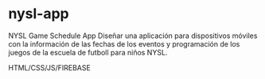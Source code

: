 # nysl-app
NYSL Game Schedule App
Diseñar una aplicación para dispositivos móviles con la información de las fechas de los eventos y programación de los juegos de la escuela de futboll para niños NYSL. 

HTML/CSS/JS/FIREBASE

